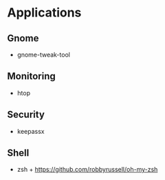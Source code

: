 # Applications

## Gnome
* gnome-tweak-tool

## Monitoring
* htop

## Security
* keepassx

## Shell
* zsh + https://github.com/robbyrussell/oh-my-zsh
